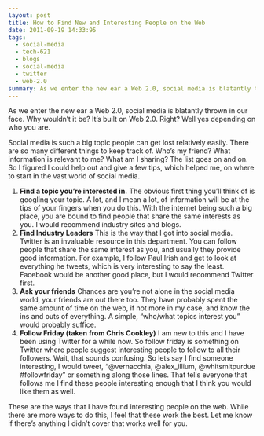 ```yaml
---
layout: post
title: How to Find New and Interesting People on the Web
date: 2011-09-19 14:33:95
tags:
  - social-media
  - tech-621
  - blogs
  - social-media
  - twitter
  - web-2.0
summary: As we enter the new ear a Web 2.0, social media is blatantly thrown in our face. Why wouldn’t it be? It’s built on Web 2.0. Right? Well yes depending on who you are
---
```


As we enter the new ear a Web 2.0, social media is blatantly thrown in our face. Why wouldn’t it be? It’s built on Web 2.0. Right? Well yes depending on who you are.

Social media is such a big topic people can get lost relatively easily. There are so many different things to keep track of. Who’s my friend? What information is relevant to me? What am I sharing? The list goes on and on. So I figured I could help out and give a few tips, which helped me, on where to start in the vast world of social media.

  1. **Find a topic you’re interested in.**
The obvious first thing you’ll think of is googling your topic. A lot, and I mean a lot, of information will be at the tips of your fingers when you do this. With the internet being such a big place, you are bound to find people that share the same interests as you. I would recommend industry sites and blogs.
  2. **Find Industry Leaders**
This is the way that I got into social media. Twitter is an invaluable resource in this department. You can follow people that share the same interest as you, and usually they provide good information. For example, I follow Paul Irish and get to look at everything he tweets, which is very interesting to say the least. Facebook would be another good place, but I would recommend Twitter first.
  3. **Ask your friends**
Chances are you’re not alone in the social media world, your friends are out there too. They have probably spent the same amount of time on the web, if not more in my case, and know the ins and outs of everything. A simple, “who/what topics interest you” would probably suffice.
  4. **Follow Friday (taken from Chris Cookley)**
I am new to this and I have been using Twitter for a while now. So follow friday is something on Twitter where people suggest interesting people to follow to all their followers. Wait, that sounds confusing. So lets say I find someone interesting, I would tweet, “@vernacchia, @alex_illium, @whitsmitpurdue #followfriday” or something along those lines. That tells everyone that follows me I find these people interesting enough that I think you would like them as well.

These are the ways that I have found interesting people on the web. While there are more ways to do this, I feel that these work the best. Let me know if there’s anything I didn’t cover that works well for you.